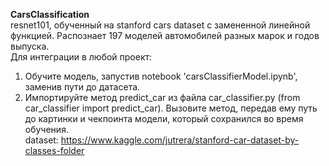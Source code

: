 **CarsClassification**  
resnet101, обученный на stanford cars dataset с замененной линейной функцией. Распознает 197 моделей автомобилей разных марок и годов выпуска.  
Для интеграции в любой проект:  
1. Обучите модель, запустив notebook 'carsClassifierModel.ipynb', заменив пути до датасета. 
2. Импортируйте метод predict_car из файла car_classifier.py (from car_classifier import predict_car). Вызовите метод, передав ему путь до картинки и чекпоинта модели, который сохранился во время обучения.  
dataset: https://www.kaggle.com/jutrera/stanford-car-dataset-by-classes-folder
